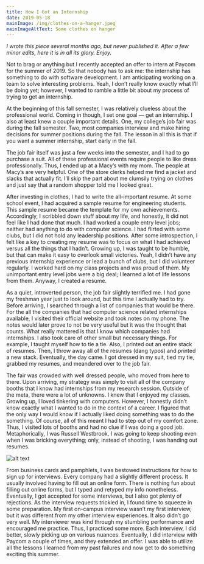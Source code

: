 ```yaml
---
title: How I Got an Internship
date: 2019-05-18
mainImage: /img/clothes-on-a-hanger.jpeg
mainImageAltText: Some clothes on hanger
---
```

<i>I wrote this piece several months ago, but never published it. After a few minor edits, here it is in all its glory. Enjoy.</i>

Not to brag or anything but I recently accepted an offer to intern at Paycom for the summer of 2019. So that nobody has to ask me: the internship has something to do with software development. I am anticipating working on a team to solve interesting problems. Yeah, I don’t really know exactly what I’ll be doing yet; however, I wanted to ramble a little bit about my process of trying to get an internship.

At the beginning of this fall semester, I was relatively clueless about the professional world. Coming in though, I set one goal — get an internship. I also at least knew a couple important details. One, my college’s job fair was during the fall semester. Two, most companies interview and make hiring decisions for summer positions during the fall. The lesson in all this is that if you want a summer internship, start early in the fall.

The job fair itself was just a few weeks into the semester, and I had to go purchase a suit. All of these professional events require people to like dress professionally. Thus, I ended up at a Macy’s with my mom. The people at Macy’s are very helpful. One of the store clerks helped me find a jacket and slacks that actually fit. I’ll skip the part about me clumsily trying on clothes and just say that a random shopper told me I looked great.

After investing in clothes, I had to write the all-important resume. At some school event, I had acquired a sample resume for engineering students. This sample resume became the template for my own achievements. Accordingly, I scribbled down stuff about my life, and honestly, it did not feel like I had done that much. I had worked a couple entry level jobs; neither had anything to do with computer science. I had flirted with some clubs, but I did not hold any leadership positions. After some introspection, I felt like a key to creating my resume was to focus on what I had achieved versus all the things that I hadn’t. Growing up, I was taught to be humble, but that can make it easy to overlook small victories. Yeah, I didn’t have any previous internship experience or lead a bunch of clubs, but I did volunteer regularly. I worked hard on my class projects and was proud of them. My unimportant entry level jobs were a big deal; I learned a lot of life lessons from them. Anyway, I created a resume.

As a quiet, introverted person, the job fair slightly terrified me. I had gone my freshman year just to look around, but this time I actually had to try. Before arriving, I searched through a list of companies that would be there. For the all the companies that had computer science related internships available, I visited their official website and took notes on my phone. The notes would later prove to not be very useful but it was the thought that counts. What really mattered is that I know which companies had internships. I also took care of other small but necessary things. For example, I taught myself how to tie a tie. Also, I printed out an entire stack of resumes. Then, I throw away all of the resumes (dang typos) and printed a new stack. Eventually, the day came. I got dressed in my suit, tied my tie, grabbed my resumes, and meandered over to the job fair.

The fair was crowded with well dressed people, who moved from here to there. Upon arriving, my strategy was simply to visit all of the company booths that I know had internships from my research session. Outside of the meta, there were a lot of unknowns. I knew that I enjoyed my classes. Growing up, I loved tinkering with computers. However, I honestly didn’t know exactly what I wanted to do in the context of a career. I figured that the only way I would know if I actually liked doing something was to do the something. Of course, all of this meant I had to step out of my comfort zone. Thus, I visited lots of booths and had no clue if I was doing a good job. Metaphorically, I was Russell Westbrook. I was going to keep shooting even when I was bricking everything; only, instead of shooting, I was handing out resumes.

![alt text](/img/westbrook-smile.gif "Russell Westbrook smiling")

From business cards and pamphlets, I was bestowed instructions for how to sign up for interviews. Every company had a slightly different process. It usually involved having to fill out an online form. There is nothing fun about filling out online forms, but I typed and retyped my info nonetheless. Eventually, I got accepted for some interviews, but I also got plenty of rejections. As the interview requests trickled in, I found time to squeeze in some preparation. My first on-campus interview wasn’t my first interview, but it was different from my other interview experiences. It also didn’t go very well. My interviewer was kind through my stumbling performance and encouraged me practice. Thus, I practiced some more. Each interview, I did better, slowly picking up on various nuances. Eventually, I did interview with Paycom a couple of times, and they extended an offer. I was able to utilize all the lessons I learned from my past failures and now get to do something exciting this summer.